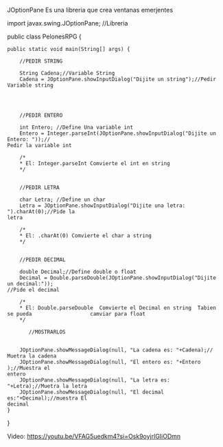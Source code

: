 

JOptionPane Es una libreria que crea ventanas emerjentes 


import javax.swing.JOptionPane; //Libreria

public class PelonesRPG {

    
    public static void main(String[] args) {
        
        //PEDIR STRING
        
        String Cadena;//Variable String
        Cadena = JOptionPane.showInputDialog("Dijite un string");//Pedir Variable string
        
        
        
        
        //PEDIR ENTERO
        
        int Entero; //Define Una variable int
        Entero = Integer.parseInt(JOptionPane.showInputDialog("Dijite un Entero: "));//                                                                       Pedir la variable int
        
        /*
        * El: Integer.parseInt Comvierte el int en string
        */
        
        
        //PEDIR LETRA
        
        char Letra; //Define un char
        Letra = JOptionPane.showInputDialog("Dijite una letra: ").charAt(0);//Pide la                                                                                    letra
        
        /*
        * El: .charAt(0) Comvierte el char a string
        */
        
        
        //PEDIR DECIMAL
        
        double Decimal;//Define double o float 
        Decimal = Double.parseDouble(JOptionPane.showInputDialog("Dijite un decimal:"));                                                                          //Pide el decimal
        
        /*
        * El: Double.parseDouble  Comvierte el Decimal en string  Tabien se pueda                   camviar para float
        */
        
		   //MOSTRARLOS
        
        
        JOptionPane.showMessageDialog(null, "La cadena es: "+Cadena);// Muetra la cadena
        JOptionPane.showMessageDialog(null, "El entero es: "+Entero );//Muestra el                                                                                 entero
        JOptionPane.showMessageDialog(null, "La letra es: "+Letra);//Muetra la letra
        JOptionPane.showMessageDialog(null, "El decimal es:"+Decimal);//muestra El                                                                               decimal
    }
    
}



Video: https://youtu.be/VFAG5uedkm4?si=Osk9oyjrlGIiODmn


